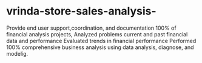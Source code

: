 # vrinda-store-sales-analysis-
Provide end user support,coordination, and documentation
100% of financial analysis projects, Analyzed problems
current and past financial data and performance
Evaluated trends in financial performance Performed 
100% comprehensive business analysis using data analysis, diagnose, and modelig.
